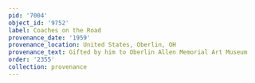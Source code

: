 ```yaml
---
pid: '7004'
object_id: '9752'
label: Coaches on the Road
provenance_date: '1959'
provenance_location: United States, Oberlin, OH
provenance_text: Gifted by him to Oberlin Allen Memorial Art Museum
order: '2355'
collection: provenance
---
```

